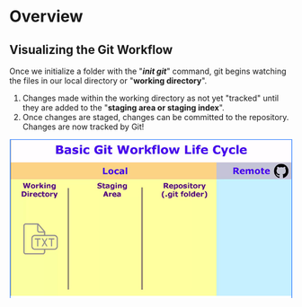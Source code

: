 # Overview

## Visualizing the Git Workflow

Once we initialize a folder with the "_**init git**_" command, git begins watching the files in our local directory or "**working directory**". 

1. Changes made within the working directory as not yet "tracked" until they are added to the "**staging area or staging index**". 
2. Once changes are staged, changes can be committed to the repository. Changes are now tracked by Git! 

![](../.gitbook/assets/screen-shot-2019-03-28-at-10.06.33-pm.png)

